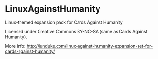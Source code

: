# LinuxAgainstHumanity
Linux-themed expansion pack for Cards Against Humanity

Licensed under Creative Commons BY-NC-SA (same as Cards Against Humanity).

More info: 
http://lunduke.com/linux-against-humanity-expansion-set-for-cards-against-humanity/
